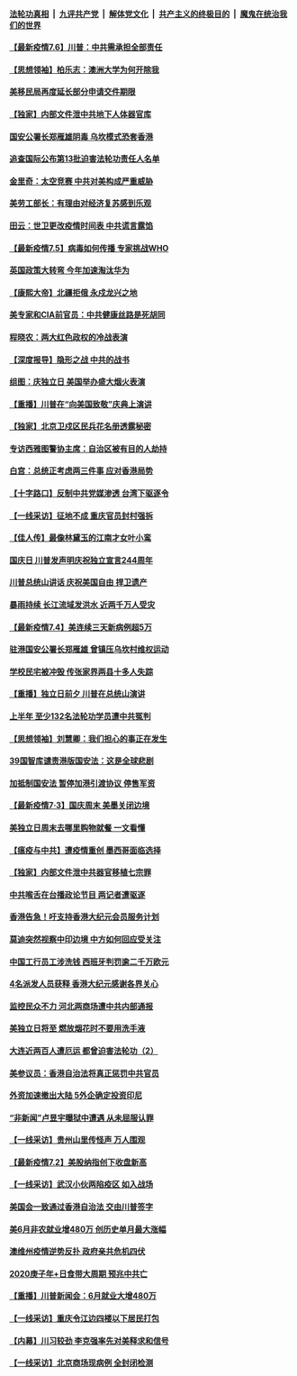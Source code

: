 ####  [法轮功真相](../../../../basic/blob/master/README.md?t=07061602) &nbsp;|&nbsp; [九评共产党](../../../../9ping.md/blob/master/README.md?t=07061602) &nbsp;|&nbsp; [解体党文化](../../../../jtdwh.md/blob/master/README.md?t=07061602)  &nbsp;|&nbsp; [共产主义的终极目的](../../../../gczydzjmd.md/blob/master/README.md?t=07061602) &nbsp;|&nbsp; [魔鬼在统治我们的世界](../../../../mgztzwmdsj.md/blob/master/README.md?t=07061602) 

#### [【最新疫情7.6】川普：中共需承担全部责任](../pages/nf4514/n12229038.md?t=07061602) 

#### [【思想领袖】柏乐志：澳洲大学为何开除我](../pages/nf4514/n12174002.md?t=07061602) 

#### [美移民局再度延长部分申请交件期限](../pages/nf4514/n12234882.md?t=07061602) 

#### [【独家】内部文件泄中共地下人体器官库](../pages/nf4514/n12223286.md?t=07061602) 

#### [国安公署长郑雁雄阴毒 乌坎模式恐套香港](../pages/nf4514/n12234848.md?t=07061602) 

#### [追查国际公布第13批迫害法轮功责任人名单](../pages/nf4514/n12234695.md?t=07061602) 

#### [金里奇：太空竞赛 中共对美构成严重威胁](../pages/nf4514/n12234710.md?t=07061602) 

#### [美劳工部长：有理由对经济复苏感到乐观](../pages/nf4514/n12234411.md?t=07061602) 

#### [田云：世卫更改疫情时间表 中共谎言露馅](../pages/nf4514/n12233381.md?t=07061602) 

#### [【最新疫情7.5】病毒如何传播 专家挑战WHO](../pages/nf4514/n12229032.md?t=07061602) 

#### [英国政策大转弯 今年加速淘汰华为](../pages/nf4514/n12234119.md?t=07061602) 

#### [【康熙大帝】北疆拒俄 永戍龙兴之地](../pages/nf4514/n12138633.md?t=07061602) 

#### [美专家和CIA前官员：中共健康丝路是死胡同](../pages/nf4514/n12217750.md?t=07061602) 

#### [程晓农：两大红色政权的冷战表演](../pages/nf4514/n12233855.md?t=07061602) 

#### [【深度报导】隐形之战 中共的战书](../pages/nf4514/n12200980.md?t=07061602) 

#### [组图：庆独立日 美国举办盛大烟火表演](../pages/nf4514/n12233243.md?t=07061602) 

#### [【重播】川普在“向美国致敬”庆典上演讲](../pages/nf4514/n12232497.md?t=07061602) 

#### [【独家】北京卫戍区民兵花名册透露秘密](../pages/nf4514/n12165121.md?t=07061602) 

#### [专访西雅图警协主席：自治区被有目的人劫持](../pages/nf4514/n12232937.md?t=07061602) 

#### [白宫：总统正考虑两三件事 应对香港局势](../pages/nf4514/n12232772.md?t=07061602) 

#### [【十字路口】反制中共党媒渗透 台湾下驱逐令](../pages/nf4514/n12231666.md?t=07061602) 

#### [【一线采访】征地不成 重庆官员封村强拆](../pages/nf4514/n12232323.md?t=07061602) 

#### [【佳人传】最像林黛玉的江南才女叶小鸾](../pages/nf4514/n12220541.md?t=07061602) 

#### [国庆日 川普发声明庆祝独立宣言244周年](../pages/nf4514/n12232602.md?t=07061602) 

#### [川普总统山讲话 庆祝美国自由 捍卫遗产](../pages/nf4514/n12232405.md?t=07061602) 

#### [暴雨持续 长江流域发洪水 近两千万人受灾](../pages/nf4514/n12231677.md?t=07061602) 

#### [【最新疫情7.4】美连续三天新病例超5万](../pages/nf4514/n12231687.md?t=07061602) 

#### [驻港国安公署长郑雁雄 曾镇压乌坎村维权运动](../pages/nf4514/n12231125.md?t=07061602) 

#### [学校民宅被冲毁 传张家界两县十多人失踪](../pages/nf4514/n12231983.md?t=07061602) 

#### [【重播】独立日前夕 川普在总统山演讲](../pages/nf4514/n12230343.md?t=07061602) 

#### [上半年 至少132名法轮功学员遭中共冤判](../pages/nf4514/n12229828.md?t=07061602) 

#### [【思想领袖】刘慧卿：我们担心的事正在发生](../pages/nf4514/n12168811.md?t=07061602) 

#### [39国智库谴责港版国安法：这是全球悲剧](../pages/nf4514/n12231267.md?t=07061602) 

#### [加抵制国安法 暂停加港引渡协议 停售军资](../pages/nf4514/n12231196.md?t=07061602) 

#### [【最新疫情7·3】国庆周末 美墨关闭边境](../pages/nf4514/n12229080.md?t=07061602) 

#### [美独立日周末去哪里购物就餐 一文看懂](../pages/nf4514/n12230982.md?t=07061602) 

#### [【瘟疫与中共】遭疫情重创 墨西哥面临选择](../pages/nf4514/n12229138.md?t=07061602) 

#### [【独家】内部文件泄中共器官移植七宗罪](../pages/nf4514/n12190627.md?t=07061602) 

#### [中共喉舌在台播政论节目 两记者遭驱逐](../pages/nf4514/n12229817.md?t=07061602) 

#### [香港告急！吁支持香港大纪元会员服务计划](../pages/nf4514/n12230246.md?t=07061602) 

#### [莫迪突然视察中印边境 中方如何回应受关注](../pages/nf4514/n12230232.md?t=07061602) 

#### [中国工行员工涉洗钱 西班牙判罚逾二千万欧元](../pages/nf4514/n12229905.md?t=07061602) 

#### [4名派发人员获释 香港大纪元感谢各界关心](../pages/nf4514/n12229429.md?t=07061602) 

#### [监控民众不力 河北两商场遭中共内部通报](../pages/nf4514/n12226681.md?t=07061602) 

#### [美独立日将至 燃放烟花时不要用洗手液](../pages/nf4514/n12228400.md?t=07061602) 

#### [大连近两百人遭厄运 都曾迫害法轮功（2）](../pages/nf4514/n12204461.md?t=07061602) 

#### [美参议员：香港自治法将真正惩罚中共官员](../pages/nf4514/n12228696.md?t=07061602) 

#### [外资加速撤出大陆 5外企确定投资印尼](../pages/nf4514/n12228682.md?t=07061602) 

#### [“非新闻”卢昱宇曝狱中遭遇 从未屈服认罪](../pages/nf4514/n12227813.md?t=07061602) 

#### [【一线采访】贵州山里传怪声 万人围观](../pages/nf4514/n12228322.md?t=07061602) 

#### [【最新疫情7.2】美股纳指创下收盘新高](../pages/nf4514/n12225896.md?t=07061602) 

#### [【一线采访】武汉小伙两陷疫区 如入战场](../pages/nf4514/n12228035.md?t=07061602) 

#### [美国会一致通过香港自治法 交由川普签字](../pages/nf4514/n12228230.md?t=07061602) 

#### [美6月非农就业增480万 创历史单月最大涨幅](../pages/nf4514/n12227911.md?t=07061602) 

#### [澳维州疫情逆势反扑 政府亲共危机四伏](../pages/nf4514/n12227499.md?t=07061602) 

#### [2020庚子年+日食带大周期  预兆中共亡](../pages/nf4514/n12180144.md?t=07061602) 

#### [【重播】川普新闻会：6月就业大增480万](../pages/nf4514/n12227778.md?t=07061602) 

#### [【一线采访】重庆令江边四楼以下居民打包](../pages/nf4514/n12227626.md?t=07061602) 

#### [【内幕】川习较劲 李克强率先对美释求和信号](../pages/nf4514/n12225939.md?t=07061602) 

#### [【一线采访】北京商场现病例 全封闭检测](../pages/nf4514/n12226852.md?t=07061602) 


